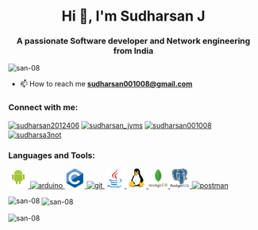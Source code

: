 <h1 align="center">Hi 👋, I'm Sudharsan J</h1>
<h3 align="center">A passionate Software developer and Network engineering from India</h3>

<p align="left"> <img src="https://komarev.com/ghpvc/?username=san-08&label=Profile%20views&color=0e75b6&style=flat" alt="san-08" /> </p>

- 📫 How to reach me **sudharsan001008@gmail.com**

<h3 align="left">Connect with me:</h3>
<p align="left">
<a href="https://linkedin.com/in/sudharsan2012406" target="blank"><img align="center" src="https://raw.githubusercontent.com/rahuldkjain/github-profile-readme-generator/master/src/images/icons/Social/linked-in-alt.svg" alt="sudharsan2012406" height="30" width="40" /></a>
<a href="https://instagram.com/sudharsan_jvms" target="blank"><img align="center" src="https://raw.githubusercontent.com/rahuldkjain/github-profile-readme-generator/master/src/images/icons/Social/instagram.svg" alt="sudharsan_jvms" height="30" width="40" /></a>
<a href="https://www.leetcode.com/sudharsan001008" target="blank"><img align="center" src="https://raw.githubusercontent.com/rahuldkjain/github-profile-readme-generator/master/src/images/icons/Social/leet-code.svg" alt="sudharsan001008" height="30" width="40" /></a>
<a href="https://auth.geeksforgeeks.org/user/sudharsa3not" target="blank"><img align="center" src="https://raw.githubusercontent.com/rahuldkjain/github-profile-readme-generator/master/src/images/icons/Social/geeks-for-geeks.svg" alt="sudharsa3not" height="30" width="40" /></a>
</p>

<h3 align="left">Languages and Tools:</h3>
<p align="left"> <a href="https://developer.android.com" target="_blank" rel="noreferrer"> <img src="https://raw.githubusercontent.com/devicons/devicon/master/icons/android/android-original-wordmark.svg" alt="android" width="40" height="40"/> </a> <a href="https://www.arduino.cc/" target="_blank" rel="noreferrer"> <img src="https://cdn.worldvectorlogo.com/logos/arduino-1.svg" alt="arduino" width="40" height="40"/> </a> <a href="https://www.cprogramming.com/" target="_blank" rel="noreferrer"> <img src="https://raw.githubusercontent.com/devicons/devicon/master/icons/c/c-original.svg" alt="c" width="40" height="40"/> </a> <a href="https://git-scm.com/" target="_blank" rel="noreferrer"> <img src="https://www.vectorlogo.zone/logos/git-scm/git-scm-icon.svg" alt="git" width="40" height="40"/> </a> <a href="https://www.java.com" target="_blank" rel="noreferrer"> <img src="https://raw.githubusercontent.com/devicons/devicon/master/icons/java/java-original.svg" alt="java" width="40" height="40"/> </a> <a href="https://www.linux.org/" target="_blank" rel="noreferrer"> <img src="https://raw.githubusercontent.com/devicons/devicon/master/icons/linux/linux-original.svg" alt="linux" width="40" height="40"/> </a> <a href="https://www.mongodb.com/" target="_blank" rel="noreferrer"> <img src="https://raw.githubusercontent.com/devicons/devicon/master/icons/mongodb/mongodb-original-wordmark.svg" alt="mongodb" width="40" height="40"/> </a> <a href="https://www.postgresql.org" target="_blank" rel="noreferrer"> <img src="https://raw.githubusercontent.com/devicons/devicon/master/icons/postgresql/postgresql-original-wordmark.svg" alt="postgresql" width="40" height="40"/> </a> <a href="https://postman.com" target="_blank" rel="noreferrer"> <img src="https://www.vectorlogo.zone/logos/getpostman/getpostman-icon.svg" alt="postman" width="40" height="40"/> </a> </p>

<p><img align="left" src="https://github-readme-stats.vercel.app/api/top-langs?username=san-08&show_icons=true&locale=en&layout=compact" alt="san-08" /></p>

<p>&nbsp;<img align="center" src="https://github-readme-stats.vercel.app/api?username=san-08&show_icons=true&locale=en" alt="san-08" /></p>

<p><img align="center" src="https://github-readme-streak-stats.herokuapp.com/?user=san-08&" alt="san-08" /></p>
